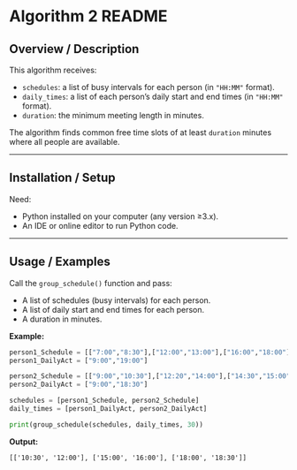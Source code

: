 # Algorithm 2 README

## Overview / Description

This algorithm receives:

* `schedules`: a list of busy intervals for each person (in `"HH:MM"` format).
* `daily_times`: a list of each person’s daily start and end times (in `"HH:MM"` format).
* `duration`: the minimum meeting length in minutes.

The algorithm finds common free time slots of at least `duration` minutes where all people are available.

---

## Installation / Setup

Need:

* Python installed on your computer (any version ≥3.x).
* An IDE or online editor to run Python code.

---

## Usage / Examples

Call the `group_schedule()` function and pass:

* A list of schedules (busy intervals) for each person.
* A list of daily start and end times for each person.
* A duration in minutes.

**Example:**

```python
person1_Schedule = [["7:00","8:30"],["12:00","13:00"],["16:00","18:00"]]
person1_DailyAct = ["9:00","19:00"]

person2_Schedule = [["9:00","10:30"],["12:20","14:00"],["14:30","15:00"],["16:00","17:00"]]
person2_DailyAct = ["9:00","18:30"]

schedules = [person1_Schedule, person2_Schedule]
daily_times = [person1_DailyAct, person2_DailyAct]

print(group_schedule(schedules, daily_times, 30))
```

**Output:**

```
[['10:30', '12:00'], ['15:00', '16:00'], ['18:00', '18:30']]
```
